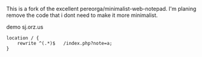 
This is a fork of the excellent pereorga/minimalist-web-notepad.
I'm planing remove the code that i dont need to make it more minimalist.

demo sj.orz.us


```
location / {
    rewrite ^(.*)$   /index.php?note=a;
}
```
